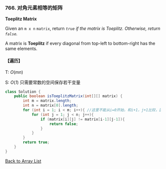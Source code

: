 ### 766. 对角元素相等的矩阵

**Toeplitz Matrix**

Given an `m x n` `matrix`, return *`true` if the matrix is Toeplitz. Otherwise, return `false`.*

A matrix is **Toeplitz** if every diagonal from top-left to bottom-right has the same elements.



#### 【遍历】

T: *O*(*mn*)

S: *O*(*1*) 只需要常数的空间保存若干变量

```java
class Solution {
    public boolean isToeplitzMatrix(int[][] matrix) {
        int m = matrix.length;
        int n = matrix[0].length;
        for (int i = 1; i < m; i++){ //这里不能从i=0开始，和i+1，j+1比较，因为这样等到了最后一个值是，i+1会超出限制出错
            for (int j = 1; j < n; j++){
                if (matrix[i][j] != matrix[i-1][j-1]){
                    return false;
                }
            }
        }
        return true;
    }
}
```



[Back to Array List](https://github.com/xiaoshuzhao/leetcode-notes-java/blob/main/%E6%95%B0%E6%8D%AE%E7%BB%93%E6%9E%84/%E6%95%B0%E7%BB%84/Array%20List.md)
